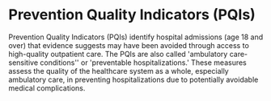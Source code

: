 # Prevention Quality Indicators (PQIs)

Prevention Quality Indicators (PQIs) identify hospital admissions (age 18 and over) that evidence suggests may have been avoided through access to high-quality outpatient care. The PQIs are also called 'ambulatory care-sensitive conditions'' or 'preventable hospitalizations.' These measures assess the quality of the healthcare system as a whole, especially ambulatory care, in preventing hospitalizations due to potentially avoidable medical complications.